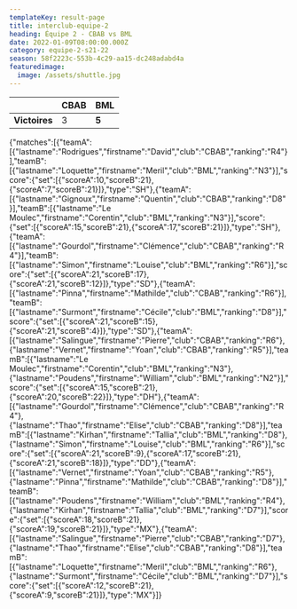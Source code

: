 ```yaml
---
templateKey: result-page
title: interclub-equipe-2
heading: Équipe 2 - CBAB vs BML
date: 2022-01-09T08:00:00.000Z
category: equipe-2-s21-22
season: 58f2223c-553b-4c29-aa15-dc248adabd4a
featuredimage:
  image: /assets/shuttle.jpg
---
```

|               | CBAB   | BML |
| ------------- | ----- | --- |
| **Victoires** | 3 | **5**   |

<scoreboard>{"matches":[{"teamA":[{"lastname":"Rodrigues","firstname":"David","club":"CBAB","ranking":"R4"}],"teamB":[{"lastname":"Loquette","firstname":"Meril","club":"BML","ranking":"N3"}],"score":{"set":[{"scoreA":10,"scoreB":21},{"scoreA":7,"scoreB":21}]},"type":"SH"},{"teamA":[{"lastname":"Gignoux","firstname":"Quentin","club":"CBAB","ranking":"D8"}],"teamB":[{"lastname":"Le Moulec","firstname":"Corentin","club":"BML","ranking":"N3"}],"score":{"set":[{"scoreA":15,"scoreB":21},{"scoreA":17,"scoreB":21}]},"type":"SH"},{"teamA":[{"lastname":"Gourdol","firstname":"Clémence","club":"CBAB","ranking":"R4"}],"teamB":[{"lastname":"Simon","firstname":"Louise","club":"BML","ranking":"R6"}],"score":{"set":[{"scoreA":21,"scoreB":17},{"scoreA":21,"scoreB":12}]},"type":"SD"},{"teamA":[{"lastname":"Pinna","firstname":"Mathilde","club":"CBAB","ranking":"R6"}],"teamB":[{"lastname":"Surmont","firstname":"Cécile","club":"BML","ranking":"D8"}],"score":{"set":[{"scoreA":21,"scoreB":15},{"scoreA":21,"scoreB":4}]},"type":"SD"},{"teamA":[{"lastname":"Salingue","firstname":"Pierre","club":"CBAB","ranking":"R6"},{"lastname":"Vernet","firstname":"Yoan","club":"CBAB","ranking":"R5"}],"teamB":[{"lastname":"Le Moulec","firstname":"Corentin","club":"BML","ranking":"N3"},{"lastname":"Poudens","firstname":"William","club":"BML","ranking":"N2"}],"score":{"set":[{"scoreA":15,"scoreB":21},{"scoreA":20,"scoreB":22}]},"type":"DH"},{"teamA":[{"lastname":"Gourdol","firstname":"Clémence","club":"CBAB","ranking":"R4"},{"lastname":"Thao","firstname":"Elise","club":"CBAB","ranking":"D8"}],"teamB":[{"lastname":"Kirhan","firstname":"Tallia","club":"BML","ranking":"D8"},{"lastname":"Simon","firstname":"Louise","club":"BML","ranking":"R6"}],"score":{"set":[{"scoreA":21,"scoreB":9},{"scoreA":17,"scoreB":21},{"scoreA":21,"scoreB":18}]},"type":"DD"},{"teamA":[{"lastname":"Vernet","firstname":"Yoan","club":"CBAB","ranking":"R5"},{"lastname":"Pinna","firstname":"Mathilde","club":"CBAB","ranking":"D8"}],"teamB":[{"lastname":"Poudens","firstname":"William","club":"BML","ranking":"R4"},{"lastname":"Kirhan","firstname":"Tallia","club":"BML","ranking":"D7"}],"score":{"set":[{"scoreA":18,"scoreB":21},{"scoreA":19,"scoreB":21}]},"type":"MX"},{"teamA":[{"lastname":"Salingue","firstname":"Pierre","club":"CBAB","ranking":"D7"},{"lastname":"Thao","firstname":"Elise","club":"CBAB","ranking":"D8"}],"teamB":[{"lastname":"Loquette","firstname":"Meril","club":"BML","ranking":"R6"},{"lastname":"Surmont","firstname":"Cécile","club":"BML","ranking":"D7"}],"score":{"set":[{"scoreA":12,"scoreB":21},{"scoreA":9,"scoreB":21}]},"type":"MX"}]}</scoreboard>